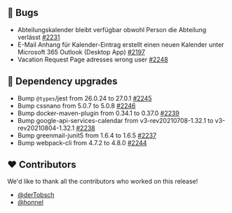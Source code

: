## 🐞 Bugs

- Abteilungskalender bleibt verfügbar obwohl Person die Abteilung verlässt [#2231](https://github.com/synyx/urlaubsverwaltung/issues/2231)
- E-Mail Anhang für Kalender-Eintrag erstellt einen neuen Kalender unter Microsoft 365 Outlook (Desktop App) [#2197](https://github.com/synyx/urlaubsverwaltung/issues/2197)
- Vacation Request Page adresses wrong user [#2248](https://github.com/synyx/urlaubsverwaltung/issues/2248)

## 🔨 Dependency upgrades

- Bump `@types`/jest from 26.0.24 to 27.0.1 [#2245](https://github.com/synyx/urlaubsverwaltung/pull/2245)
- Bump cssnano from 5.0.7 to 5.0.8 [#2246](https://github.com/synyx/urlaubsverwaltung/pull/2246)
- Bump docker-maven-plugin from 0.34.1 to 0.37.0 [#2239](https://github.com/synyx/urlaubsverwaltung/pull/2239)
- Bump google-api-services-calendar from v3-rev20210708-1.32.1 to v3-rev20210804-1.32.1 [#2238](https://github.com/synyx/urlaubsverwaltung/pull/2238)
- Bump greenmail-junit5 from 1.6.4 to 1.6.5 [#2237](https://github.com/synyx/urlaubsverwaltung/pull/2237)
- Bump webpack-cli from 4.7.2 to 4.8.0 [#2244](https://github.com/synyx/urlaubsverwaltung/pull/2244)

## ❤️ Contributors

We'd like to thank all the contributors who worked on this release!

- [@derTobsch](https://github.com/derTobsch)
- [@honnel](https://github.com/honnel)
